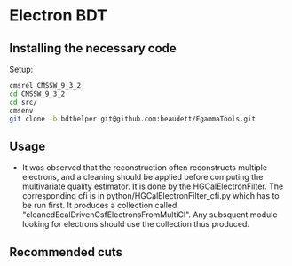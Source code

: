 # Electron BDT

## Installing the necessary code

Setup:
```Bash
cmsrel CMSSW_9_3_2
cd CMSSW_9_3_2
cd src/
cmsenv
git clone -b bdthelper git@github.com:beaudett/EgammaTools.git
```
## Usage
   * It was observed that the reconstruction often reconstructs multiple electrons, and a cleaning should be applied before computing the multivariate quality estimator. It is done by the HGCalElectronFilter. The corresponding cfi is in python/HGCalElectronFilter_cfi.py which has to be run first. It produces a collection called "cleanedEcalDrivenGsfElectronsFromMultiCl". Any subsquent module looking for electrons should use the collection thus produced.
  




## Recommended cuts
